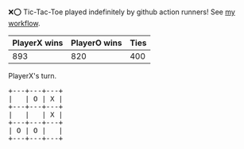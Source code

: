 :x::o: Tic-Tac-Toe played indefinitely by github action runners! See [my workflow](.github/workflows/play.yaml).

|PlayerX wins|PlayerO wins|Ties|
|-|-|-|
|893|820|400|

PlayerX's turn.

<pre>
+---+---+---+
|   | O | X |
+---+---+---+
|   |   | X |
+---+---+---+
| O | O |   |
+---+---+---+
</pre>